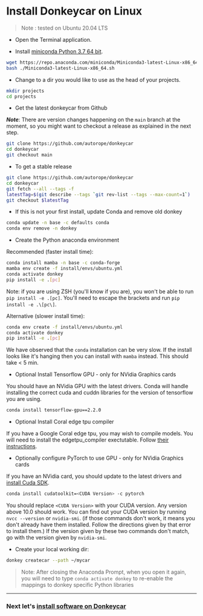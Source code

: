 # Install Donkeycar on Linux


> Note : tested on Ubuntu 20.04 LTS

* Open the Terminal application.

* Install [miniconda Python 3.7 64 bit](https://conda.io/miniconda.html). 

```bash
wget https://repo.anaconda.com/miniconda/Miniconda3-latest-Linux-x86_64.sh
bash ./Miniconda3-latest-Linux-x86_64.sh
```

* Change to a dir you would like to use as the head of your projects.

```bash
mkdir projects
cd projects
```

* Get the latest donkeycar from Github

**_Note_**: There are version changes happening on the `main` branch at the moment, so you might want to checkout a release as explained in the next step.

```bash
git clone https://github.com/autorope/donkeycar
cd donkeycar
git checkout main
```

* To get a stable release

```bash
git clone https://github.com/autorope/donkeycar
cd donkeycar
git fetch --all --tags -f
latestTag=$(git describe --tags `git rev-list --tags --max-count=1`)
git checkout $latestTag
```

* If this is not your first install, update Conda and remove old donkey

```bash
conda update -n base -c defaults conda
conda env remove -n donkey
```

* Create the Python anaconda environment

Recommended (faster install time):

```bash
conda install mamba -n base -c conda-forge
mamba env create -f install/envs/ubuntu.yml
conda activate donkey
pip install -e .[pc]
```
Note: if you are using ZSH (you'll know if you are), you won't be able to run `pip install -e .[pc]`. 
You'll need to escape the brackets and run `pip install -e .\[pc\]`.

Alternative (slower install time):

```bash
conda env create -f install/envs/ubuntu.yml
conda activate donkey
pip install -e .[pc]
```
We have observed that the `conda` installation can be very slow. If the install looks like it's hanging
then you can install with `mamba` instead. This should take < 5 min. 



* Optional Install Tensorflow GPU - only for NVidia Graphics cards

You should have an NVidia GPU with the latest drivers. Conda will handle installing the correct cuda and cuddn libraries for the version of tensorflow you are using.

```bash
conda install tensorflow-gpu==2.2.0
```

* Optional Install Coral edge tpu compiler

If you have a Google Coral edge tpu, you may wish to compile models. You will need to install the edgetpu_compiler exectutable. Follow [their instructions](https://coral.withgoogle.com/docs/edgetpu/compiler/).

* Optionally configure PyTorch to use GPU - only for NVidia Graphics cards

If you have an NVidia card, you should update to the latest drivers and [install Cuda SDK](https://www.tensorflow.org/install/gpu#windows_setup). 

```bash
conda install cudatoolkit=<CUDA Version> -c pytorch
```

You should replace `<CUDA Version>` with your CUDA version. Any version above 10.0 should work. You can find out your CUDA version by running `nvcc --version` or `nvidia-smi`. (if those commands don't work, it means you don't already have them installed. Follow the directions given by that error to install them.) If the version given by these two commands don't match, go with the version given by `nvidia-smi`.

* Create your local working dir:

```bash
donkey createcar --path ~/mycar
```

> Note: After closing the Anaconda Prompt, when you open it again, you will need to 
> type ```conda activate donkey``` to re-enable the mappings to donkey specific 
> Python libraries

----

### Next let's [install software on Donkeycar](/guide/install_software/#step-2-install-software-on-donkeycar)
